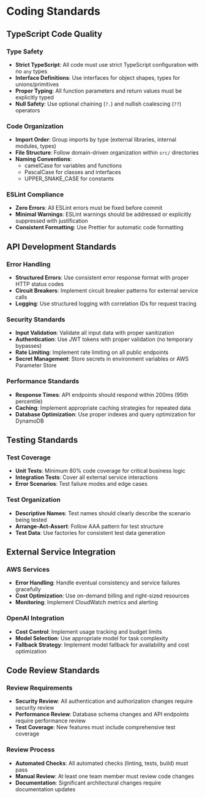 # Coding Standards

## TypeScript Code Quality

### Type Safety
- **Strict TypeScript**: All code must use strict TypeScript configuration with no `any` types
- **Interface Definitions**: Use interfaces for object shapes, types for unions/primitives
- **Proper Typing**: All function parameters and return values must be explicitly typed
- **Null Safety**: Use optional chaining (`?.`) and nullish coalescing (`??`) operators

### Code Organization
- **Import Order**: Group imports by type (external libraries, internal modules, types)
- **File Structure**: Follow domain-driven organization within `src/` directories
- **Naming Conventions**:
  - camelCase for variables and functions
  - PascalCase for classes and interfaces
  - UPPER_SNAKE_CASE for constants

### ESLint Compliance
- **Zero Errors**: All ESLint errors must be fixed before commit
- **Minimal Warnings**: ESLint warnings should be addressed or explicitly suppressed with justification
- **Consistent Formatting**: Use Prettier for automatic code formatting

## API Development Standards

### Error Handling
- **Structured Errors**: Use consistent error response format with proper HTTP status codes
- **Circuit Breakers**: Implement circuit breaker patterns for external service calls
- **Logging**: Use structured logging with correlation IDs for request tracing

### Security Standards
- **Input Validation**: Validate all input data with proper sanitization
- **Authentication**: Use JWT tokens with proper validation (no temporary bypasses)
- **Rate Limiting**: Implement rate limiting on all public endpoints
- **Secret Management**: Store secrets in environment variables or AWS Parameter Store

### Performance Standards
- **Response Times**: API endpoints should respond within 200ms (95th percentile)
- **Caching**: Implement appropriate caching strategies for repeated data
- **Database Optimization**: Use proper indexes and query optimization for DynamoDB

## Testing Standards

### Test Coverage
- **Unit Tests**: Minimum 80% code coverage for critical business logic
- **Integration Tests**: Cover all external service interactions
- **Error Scenarios**: Test failure modes and edge cases

### Test Organization
- **Descriptive Names**: Test names should clearly describe the scenario being tested
- **Arrange-Act-Assert**: Follow AAA pattern for test structure
- **Test Data**: Use factories for consistent test data generation

## External Service Integration

### AWS Services
- **Error Handling**: Handle eventual consistency and service failures gracefully
- **Cost Optimization**: Use on-demand billing and right-sized resources
- **Monitoring**: Implement CloudWatch metrics and alerting

### OpenAI Integration
- **Cost Control**: Implement usage tracking and budget limits
- **Model Selection**: Use appropriate model for task complexity
- **Fallback Strategy**: Implement model fallback for availability and cost optimization

## Code Review Standards

### Review Requirements
- **Security Review**: All authentication and authorization changes require security review
- **Performance Review**: Database schema changes and API endpoints require performance review
- **Test Coverage**: New features must include comprehensive test coverage

### Review Process
- **Automated Checks**: All automated checks (linting, tests, build) must pass
- **Manual Review**: At least one team member must review code changes
- **Documentation**: Significant architectural changes require documentation updates
